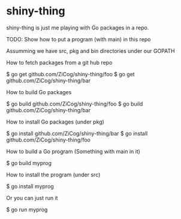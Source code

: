 shiny-thing
===========

shiny-thing is just me playing with Go packages in a repo.

TODO: Show how to put a program (with main) in this repo


Assumming we have src, pkg and bin directories under our GOPATH

How to fetch packages from a git hub repo

$ go get github.com/ZiCog/shiny-thing/foo
$ go get github.com/ZiCog/shiny-thing/bar

How to build Go packages

$ go build github.com/ZiCog/shiny-thing/foo
$ go build github.com/ZiCog/shiny-thing/bar

How to install Go packages (under pkg)

$ go install  github.com/ZiCog/shiny-thing/bar
$ go install  github.com/ZiCog/shiny-thing/foo

How to build a Go program (Something with main in it)

$ go build myprog

How to install the program (under src)

$ go install myprog

Or you can just run it

$ go run myprog
